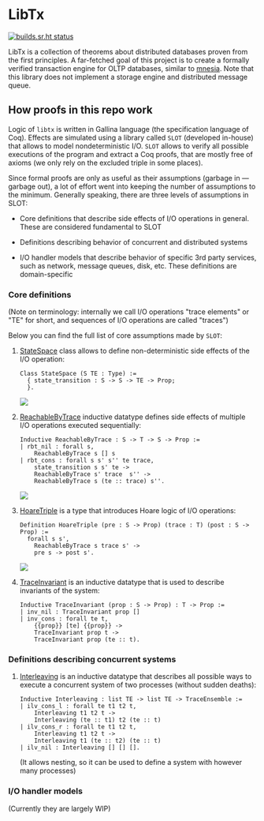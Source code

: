 # LibTx

[![builds.sr.ht status](https://builds.sr.ht/~k32/libtx.svg)](https://builds.sr.ht/~k32/libtx?)

LibTx is a collection of theorems about distributed databases proven
from the first principles. A far-fetched goal of this project is to
create a formally verified transaction engine for OLTP databases,
similar to [mnesia](http://erlang.org/doc/man/mnesia.html). Note that
this library does not implement a storage engine and distributed
message queue.

## How proofs in this repo work

Logic of `libtx` is written in Gallina language (the specification
language of Coq). Effects are simulated using a library called `SLOT`
(developed in-house) that allows to model nondeterministic I/O. `SLOT`
allows to verify all possible executions of the program and extract a
Coq proofs, that are mostly free of axioms (we only rely on the
excluded triple in some places).

Since formal proofs are only as useful as their assumptions (garbage
in — garbage out), a lot of effort went into keeping the number of
assumptions to the minimum. Generally speaking, there are three levels
of assumptions in SLOT:

 - Core definitions that describe side effects of I/O operations in
   general. These are considered fundamental to SLOT

 - Definitions describing behavior of concurrent and distributed
   systems

 - I/O handler models that describe behavior of specific 3rd party
   services, such as network, message queues, disk, etc. These
   definitions are domain-specific

### Core definitions

(Note on terminology: internally we call I/O operations "trace
elements" or "TE" for short, and sequences of I/O operations are
called "traces")

Below you can find the full list of core assumptions made by `SLOT`:

1) [StateSpace](https://git.sr.ht/~k32/libtx/tree/master/theories/SLOT/Hoare.v)
    class allows to define non-deterministic side effects of the I/O operation:

   ```coq
   Class StateSpace (S TE : Type) :=
     { state_transition : S -> S -> TE -> Prop;
     }.
   ```

   ![](https://git.sr.ht/~k32/libtx/blob/master/doc/state_space.png)

2) [ReachableByTrace](https://git.sr.ht/~k32/libtx/tree/master/theories/SLOT/Hoare.v)
    inductive datatype defines side effects of multiple I/O operations executed
    sequentially:

   ```coq
   Inductive ReachableByTrace : S -> T -> S -> Prop :=
   | rbt_nil : forall s,
       ReachableByTrace s [] s
   | rbt_cons : forall s s' s'' te trace,
       state_transition s s' te ->
       ReachableByTrace s' trace  s'' ->
       ReachableByTrace s (te :: trace) s''.
   ```

   ![](https://git.sr.ht/~k32/libtx/blob/master/doc/long_step.png)

3) [HoareTriple](https://git.sr.ht/~k32/libtx/tree/master/theories/SLOT/Hoare.v)
    is a type that introduces Hoare logic of I/O operations:

   ```coq
   Definition HoareTriple (pre : S -> Prop) (trace : T) (post : S -> Prop) :=
     forall s s',
       ReachableByTrace s trace s' ->
       pre s -> post s'.
    ```

   ![](https://git.sr.ht/~k32/libtx/blob/master/doc/hoare.png)

4) [TraceInvariant](https://git.sr.ht/~k32/libtx/tree/master/theories/SLOT/Hoare.v)
    is an inductive datatype that is used to describe invariants of the system:

    ```coq
    Inductive TraceInvariant (prop : S -> Prop) : T -> Prop :=
    | inv_nil : TraceInvariant prop []
    | inv_cons : forall te t,
        {{prop}} [te] {{prop}} ->
        TraceInvariant prop t ->
        TraceInvariant prop (te :: t).
    ```

### Definitions describing concurrent systems

1) [Interleaving](https://git.sr.ht/~k32/libtx/tree/master/theories/SLOT/Ensemble.v)
   is an inductive datatype that describes all possible ways to execute a concurrent
   system of two processes (without sudden deaths):

    ```coq
    Inductive Interleaving : list TE -> list TE -> TraceEnsemble :=
    | ilv_cons_l : forall te t1 t2 t,
        Interleaving t1 t2 t ->
        Interleaving (te :: t1) t2 (te :: t)
    | ilv_cons_r : forall te t1 t2 t,
        Interleaving t1 t2 t ->
        Interleaving t1 (te :: t2) (te :: t)
    | ilv_nil : Interleaving [] [] [].
    ```

    (It allows nesting, so it can be used to define a system with however many processes)

### I/O handler models

(Currently they are largely WIP)

